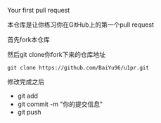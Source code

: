 Your first pull request

本仓库是让你练习你在GitHub上的第一个pull request

首先fork本仓库

然后git clone你fork下来的仓库地址

``` 
git clone https://github.com/BaiYu96/u1pr.git
```

修改完成之后

* git add
* git commit -m "你的提交信息"
* git push



